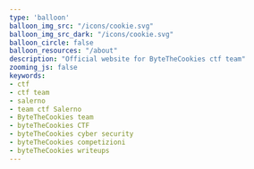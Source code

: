 ```yaml
---
type: 'balloon'
balloon_img_src: "/icons/cookie.svg"
balloon_img_src_dark: "/icons/cookie.svg"
balloon_circle: false
balloon_resources: "/about"
description: "Official website for ByteTheCookies ctf team"
zooming_js: false
keywords:
- ctf
- ctf team
- salerno
- team ctf Salerno
- ByteTheCookies team
- byteTheCookies CTF
- byteTheCookies cyber security
- byteTheCookies competizioni
- byteTheCookies writeups
---
```


